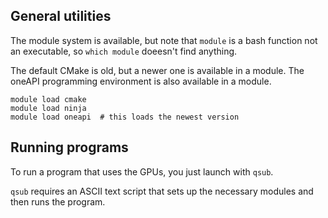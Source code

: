 ## General utilities

The module system is available, but note that `module` is a bash
function not an executable, so `which module` doeesn't find anything.

The default CMake is old, but a newer one is available in a module.
The oneAPI programming environment is also available in a module.

    module load cmake
    module load ninja
    module load oneapi  # this loads the newest version


## Running programs

To run a program that uses the GPUs, you just launch with `qsub`.

`qsub` requires an ASCII text script that sets up the necessary 
modules and then runs the program.



